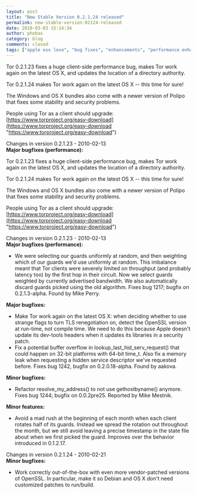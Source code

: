 ```yaml
---
layout: post
title: "New Stable Version 0.2.1.24 released"
permalink: new-stable-version-02124-released
date: 2010-03-03 15:14:34
author: phobos
category: blog
comments: closed
tags: ["apple osx love", "bug fixes", "enhancements", "performance enhancements", "stable release", "tor update"]
---
```


Tor 0.2.1.23 fixes a huge client-side performance bug, makes Tor work again on the latest OS X, and updates the location of a directory authority.

Tor 0.2.1.24 makes Tor work again on the latest OS X -- this time for sure!

The Windows and OS X bundles also come with a newer version of Polipo that fixes some stability and security problems.

People using Tor as a client should upgrade:  
 [https://www.torproject.org/easy-download](https://www.torproject.org/easy-download "https://www.torproject.org/easy-download")

Changes in version 0.2.1.23 - 2010-02-13  
 **Major bugfixes (performance):**

<!-- more -->

Tor 0.2.1.23 fixes a huge client-side performance bug, makes Tor work again on the latest OS X, and updates the location of a directory authority.

Tor 0.2.1.24 makes Tor work again on the latest OS X -- this time for sure!

The Windows and OS X bundles also come with a newer version of Polipo that fixes some stability and security problems.

People using Tor as a client should upgrade:  
 [https://www.torproject.org/easy-download](https://www.torproject.org/easy-download "https://www.torproject.org/easy-download")

Changes in version 0.2.1.23 - 2010-02-13  
 **Major bugfixes (performance):**

-   We were selecting our guards uniformly at random, and then weighting which of our guards we'd use uniformly at random. This imbalance meant that Tor clients were severely limited on throughput (and probably latency too) by the first hop in their circuit. Now we select guards weighted by currently advertised bandwidth. We also automatically discard guards picked using the old algorithm. Fixes bug 1217; bugfix on 0.2.1.3-alpha. Found by Mike Perry.

**Major bugfixes:**

-   Make Tor work again on the latest OS X: when deciding whether to use strange flags to turn TLS renegotiation on, detect the OpenSSL version at run-time, not compile time. We need to do this because Apple doesn't update its dev-tools headers when it updates its libraries in a security patch.
-   Fix a potential buffer overflow in lookup\_last\_hid\_serv\_request() that could happen on 32-bit platforms with 64-bit time\_t. Also fix a memory leak when requesting a hidden service descriptor we've requested before. Fixes bug 1242, bugfix on 0.2.0.18-alpha. Found by aakova.

**Minor bugfixes:**

-   Refactor resolve\_my\_address() to not use gethostbyname() anymore. Fixes bug 1244; bugfix on 0.0.2pre25. Reported by Mike Mestnik.

**Minor features:**

-   Avoid a mad rush at the beginning of each month when each client rotates half of its guards. Instead we spread the rotation out throughout the month, but we still avoid leaving a precise timestamp in the state file about when we first picked the guard. Improves over the behavior introduced in 0.1.2.17.

Changes in version 0.2.1.24 - 2010-02-21  
 **Minor bugfixes:**

-   Work correctly out-of-the-box with even more vendor-patched versions of OpenSSL. In particular, make it so Debian and OS X don't need customized patches to run/build.

